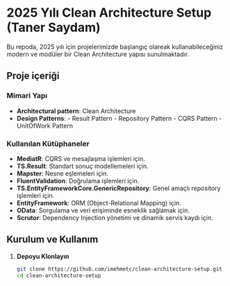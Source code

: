 ﻿# 2025 Yılı Clean Architecture Setup (Taner Saydam)

Bu repoda, 2025 yılı için projelerimizde başlangıç olareak kullanabileceğiniz modern ve modüler bir Clean Architecture yapısı sunulmaktadır.

## Proje içeriği

### Mimari Yapı
- **Architectural pattern**: Clean Architecture
- **Design Patterns**:
		- Result Pattern
		- Repository Pattern
		- CQRS Pattern
		- UnitOfWork Pattern

### Kullanılan Kütüphaneler
- **MediatR**: CQRS ve mesajlaşma işlemleri için.
- **TS.Result**: Standart sonuç modellemeleri için.
- **Mapster**: Nesne eşlemeleri için.
- **FluentValidation**: Doğrulama işlemleri için.
- **TS.EntityFrameworkCore.GenericRepository**: Genel amaçlı repository işlemleri için.
- **EntityFramework**: ORM (Object-Relational Mapping) için.
- **OData**: Sorgulama ve veri erişiminde esneklik sağlamak için.
- **Scrutor**: Dependency Injection yönetimi ve dinamik servis kaydı için.


## Kurulum ve Kullanım
1. **Depoyu Klonlayın**
	```bash
	git clone https://github.com/imehmetc/clean-architecture-setup.git
	cd clean-architecture-setup